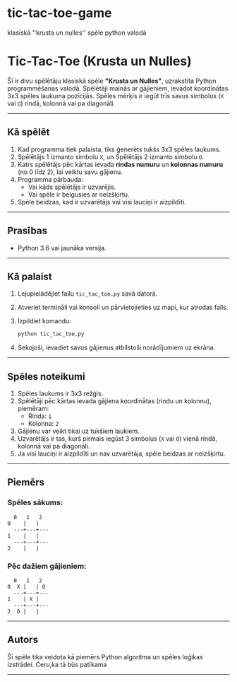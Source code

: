 # tic-tac-toe-game
klasiskā ''krusta un nulles'' spēle python valodā

# Tic-Tac-Toe (Krusta un Nulles)

Šī ir divu spēlētāju klasiskā spēle **"Krusta un Nulles"**, uzrakstīta Python programmēšanas valodā. Spēlētāji mainās ar gājieniem, ievadot koordinātas 3x3 spēles laukuma pozīcijās. Spēles mērķis ir iegūt trīs savus simbolus (`X` vai `O`) rindā, kolonnā vai pa diagonāli.

---

## Kā spēlēt

1. Kad programma tiek palaista, tiks ģenerēts tukšs 3x3 spēles laukums.
2. Spēlētājs 1 izmanto simbolu `X`, un Spēlētājs 2 izmanto simbolu `O`.
3. Katrs spēlētājs pēc kārtas ievada **rindas numuru** un **kolonnas numuru** (no 0 līdz 2), lai veiktu savu gājienu.
4. Programma pārbauda:
   - Vai kāds spēlētājs ir uzvarējis.
   - Vai spēle ir beigusies ar neizšķirtu.
5. Spēle beidzas, kad ir uzvarētājs vai visi lauciņi ir aizpildīti.

---

## Prasības

- Python 3.6 vai jaunāka versija.

---

## Kā palaist

1. Lejupielādējiet failu `tic_tac_toe.py` savā datorā.
2. Atveriet termināli vai konsoli un pārvietojieties uz mapi, kur atrodas fails.
3. Izpildiet komandu:

   ```bash
   python tic_tac_toe.py
   ```

4. Sekojoši, ievadiet savus gājienus atbilstoši norādījumiem uz ekrāna.

---

## Spēles noteikumi

1. Spēles laukums ir 3x3 režģis.
2. Spēlētāji pēc kārtas ievada gājiena koordinātas (rindu un kolonnu), piemēram:
   - Rinda: `1`
   - Kolonna: `2`
3. Gājienu var veikt tikai uz tukšiem laukiem.
4. Uzvarētājs ir tas, kurš pirmais iegūst 3 simbolus (`X` vai `O`) vienā rindā, kolonnā vai pa diagonāli.
5. Ja visi lauciņi ir aizpildīti un nav uzvarētāja, spēle beidzas ar neizšķirtu.

---

## Piemērs

### Spēles sākums:
```
  0   1   2
0    |   |  
  ---+---+---
1    |   |  
  ---+---+---
2    |   |  
```

### Pēc dažiem gājieniem:
```
  0   1   2
0  X |   | O
  ---+---+---
1    | X |  
  ---+---+---
2  O |   |  
```

---

## Autors

Šī spēle tika veidota kā piemērs Python algoritma un spēles loģikas izstrādei. Ceru,ka tā būs patīkama

--- 
